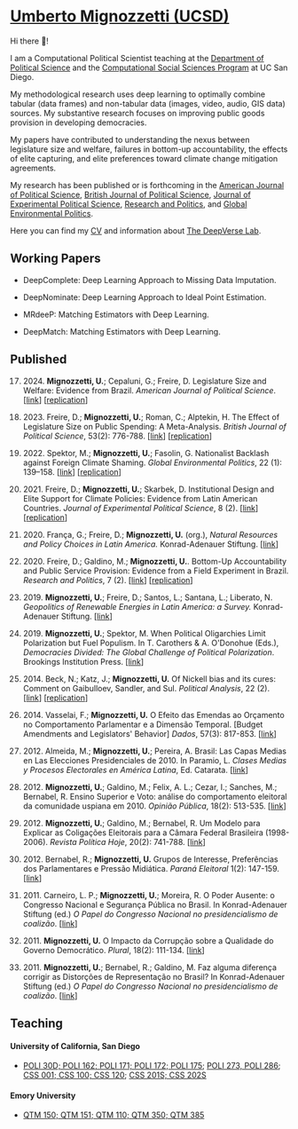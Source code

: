# [Umberto Mignozzetti (UCSD)](https://www.dropbox.com/scl/fi/su5yg63jxfa93t711egf0/mignozzetti_cv.pdf?rlkey=vx92py4ofttfdt2jclsoxaxf9&dl=0)

Hi there 👋!

I am a Computational Political Scientist teaching at the [Department of Political Science](https://polisci.ucsd.edu) and the [Computational Social Sciences Program](https://css.ucsd.edu) at UC San Diego.

My methodological research uses deep learning to optimally combine tabular (data frames) and non-tabular data (images, video, audio, GIS data) sources. My substantive research focuses on improving public goods provision in developing democracies.

My papers have contributed to understanding the nexus between legislature size and welfare, failures in bottom-up accountability, the effects of elite capturing, and elite preferences toward climate change mitigation agreements.

My research has been published or is forthcoming in the [American Journal of Political Science](https://doi.org/10.1111/ajps.12867), [British Journal of Political Science](https://doi.org/10.1017/S0007123422000552), [Journal of Experimental Political Science]( https://doi.org/10.1017/XPS.2020.19), [Research and Politics](https://doi.org/10.1177/2053168020914444), and [Global Environmental Politics](https://doi.org/10.1162/glep_a_00644).

Here you can find my [CV](https://www.dropbox.com/scl/fi/su5yg63jxfa93t711egf0/mignozzetti_cv.pdf?rlkey=vx92py4ofttfdt2jclsoxaxf9&dl=0) and information about [The DeepVerse Lab](https://github.com/DeepVerseLib).

## Working Papers

- DeepComplete: Deep Learning Approach to Missing Data Imputation.

- DeepNominate: Deep Learning Approach to Ideal Point Estimation.

- MRdeeP: Matching Estimators with Deep Learning.

- DeepMatch: Matching Estimators with Deep Learning.

## Published

17. 2024\. **Mignozzetti, U.**; Cepaluni, G.; Freire, D. Legislature Size and Welfare: Evidence from Brazil. *American Journal of Political Science*. [[link](https://doi.org/10.1111/ajps.12843)] [[replication](https://doi.org/10.7910/DVN/WRCPOC)]

16. 2023\. Freire, D.; **Mignozzetti, U.**; Roman, C.; Alptekin, H. The Effect of Legislature Size on Public Spending: A Meta-Analysis. *British Journal of Political Science*, 53(2): 776-788. [[link](https://doi.org/10.1017/S0007123422000552)] [[replication](https://doi.org/10.7910/DVN/5DEGYP)]

15. 2022\. Spektor, M.; **Mignozzetti, U.**; Fasolin, G. Nationalist Backlash against Foreign Climate Shaming. *Global Environmental Politics*, 22 (1): 139–158. [[link](https://doi.org/10.1162/glep_a_00644)] [[replication](https://github.com/umbertomig/environmental-politics-survey)]

14. 2021\. Freire, D.; **Mignozzetti, U.**; Skarbek, D. Institutional Design and Elite Support for Climate Policies: Evidence from Latin American Countries. *Journal of Experimental Political Science*, 8 (2). [[link](https://doi.org/10.1017/XPS.2020.19)] [[replication](https://doi.org/10.7910/DVN/VTA5OA)]

13. 2020\. França, G.; Freire, D.; **Mignozzetti, U.** (org.), *Natural Resources and Policy Choices in Latin America.* Konrad-Adenauer Stiftung. [[link](https://www.kas.de/c/document_library/get_file?uuid=9fe39ef1-6028-0836-90b0-aada31cb6769&groupId=273477)]

12. 2020\. Freire, D.; Galdino, M.; **Mignozzetti, U.**. Bottom-Up Accountability and Public Service Provision: Evidence from a Field Experiment in Brazil. *Research and Politics*, 7 (2). [[link](https://journals.sagepub.com/doi/full/10.1177/2053168020914444)] [[replication](https://doi.org/10.7910/DVN/ATGZFF)]

11. 2019\. **Mignozzetti, U.**; Freire, D.; Santos, L.; Santana, L.; Liberato, N. *Geopolitics of Renewable Energies in Latin America: a Survey.* Konrad-Adenauer Stiftung. [[link](https://www.kas.de/c/document_library/get_file?uuid=9fe39ef1-6028-0836-90b0-aada31cb6769&groupId=273477)]

10. 2019\. **Mignozzetti, U.**; Spektor, M. When Political Oligarchies Limit Polarization but Fuel Populism. In T. Carothers & A. O'Donohue (Eds.), *Democracies Divided: The Global Challenge of Political Polarization*. Brookings Institution Press. [[link](https://www.jstor.org/stable/10.7864/j.ctvbd8j2p)]

9. 2014\. Beck, N.; Katz, J.; **Mignozzetti, U.** Of Nickell bias and its cures: Comment on Gaibulloev, Sandler, and Sul. *Political Analysis*, 22 (2). [[link](https://doi.org/10.1093/pan/mpu004)] [[replication](https://doi.org/10.7910/DVN/24503)]

8. 2014\. Vasselai, F.; **Mignozzetti, U.** O Efeito das Emendas ao Orçamento no Comportamento Parlamentar e a Dimensão Temporal. [Budget Amendments and Legislators' Behavior] *Dados*, 57(3): 817-853. [[link](https://doi.org/10.1590/00115258201425)]

7. 2012\. Almeida, M.; **Mignozzetti, U.**; Pereira, A. Brasil: Las Capas Medias en Las Elecciones Presidenciales de 2010. In Paramio, L. *Clases Medias y Procesos Electorales en América Latina*, Ed. Catarata. [[link](https://www.amazon.com/Clases-medias-procesos-electorales-América/dp/8483197154)]

6. 2012\. **Mignozzetti, U.**; Galdino, M.; Felix, A. L.; Cezar, I.; Sanches, M.; Bernabel, R. Ensino Superior e Voto: análise do comportamento eleitoral da comunidade uspiana em 2010. *Opinião Pública*, 18(2): 513-535. [[link](https://doi.org/10.1590/S0104-62762012000200012)]

5. 2012\. **Mignozzetti, U.**; Galdino, M.; Bernabel, R. Um Modelo para Explicar as Coligações Eleitorais para a Câmara Federal Brasileira (1998-2006). *Revista Política Hoje*, 20(2): 741-788. [[link](https://periodicos.ufpe.br/revistas/politicahoje/article/view/3803)]

4. 2012\. Bernabel, R.; **Mignozzetti, U.** Grupos de Interesse, Preferências dos Parlamentares e Pressão Midiática. *Paraná Eleitoral* 1(2): 147-159. [[link](http://dx.doi.org/10.5380/pr%20eleitoral.v1i2.42738)]

3. 2011\. Carneiro, L. P.; **Mignozzetti, U.**; Moreira, R. O Poder Ausente: o Congresso Nacional e Segurança Pública no Brasil. In Konrad-Adenauer Stiftung (ed.) *O Papel do Congresso Nacional no presidencialismo de coalizão*. [[link](https://www.kas.de/c/document_library/get_file?uuid=56b47df7-439d-d912-d876-028fe2c5d580&groupId=265553)]

2. 2011\. **Mignozzetti, U.** O Impacto da Corrupção sobre a Qualidade do Governo Democrático. *Plural*, 18(2): 111-134. [[link](https://doi.org/10.11606/issn.2176-8099.pcso.2011.74504)]

1. 2011\. **Mignozzetti, U.**; Bernabel, R.; Galdino, M. Faz alguma diferença corrigir as Distorções de Representação no Brasil? In Konrad-Adenauer Stiftung (ed.) *O Papel do Congresso Nacional no presidencialismo de coalizão*. [[link](https://www.kas.de/c/document_library/get_file?uuid=e39e70dc-1854-b22b-9e53-9e87b032b5a0&groupId=265553)]

## Teaching

#### University of California, San Diego

- [POLI 30D; POLI 162; POLI 171; POLI 172; POLI 175](https://catalog.ucsd.edu/courses/POLI.html); [POLI 273, POLI 286](https://catalog.ucsd.edu/curric/POLI-gr.html); [CSS 001; CSS 100; CSS 120](https://css.ucsd.edu/undergraduate-minor/Courses.html); [CSS 201S; CSS 202S](https://css.ucsd.edu/masters/graduate-courses.html)

#### Emory University

- [QTM 150; QTM 151; QTM 110; QTM 350; QTM 385](https://quantitative.emory.edu/academics/bachelors/undergraduate%20courses.html)
